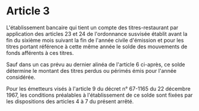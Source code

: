 # Article 3

L'établissement bancaire qui tient un compte des titres-restaurant par application des articles 23 et 24 de l'ordonnance susvisée établit avant la fin du sixième mois suivant la fin de l'année civile d'émission et pour les titres portant référence à cette même année le solde des mouvements de fonds afférents à ces titres.

Sauf dans un cas prévu au dernier alinéa de l'article 6 ci-après, ce solde détermine le montant des titres perdus ou périmés émis pour l'année considérée.

Pour les émetteurs visés à l'article 9 du décret n° 67-1165 du 22 décembre 1967, les conditions préalables à l'établissement de ce solde sont fixées par les dispositions des articles 4 à 7 du présent arrêté.
